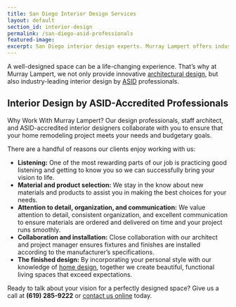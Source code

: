 ```yaml
---
title: San Diego Interior Design Services
layout: default
section_id: interior-design
permalink: /san-diego-asid-professionals
featured-image:
excerpt: San Diego interior design experts. Murray Lampert offers industry-leading interior design services by ASID-accredited professionals. Visit to learn more.
---
```


A well-designed space can be a life-changing experience. That’s why at Murray Lampert, we not only provide innovative [architectural design](/san-diego-architectural-design-services), but also industry-leading interior design by [ASID](http://www.asid.org/content/about-asid) professionals.

## Interior Design by ASID-Accredited Professionals

Why Work With Murray Lampert? Our design professionals, staff architect, and ASID-accredited interior designers collaborate with you to ensure that your home remodeling project meets your needs and budgetary goals.

There are a handful of reasons our clients enjoy working with us:
- **Listening:** One of the most rewarding parts of our job is practicing good listening and getting to know you so we can successfully bring your vision to life.
- **Material and product selection:** We stay in the know about new materials and products to assist you in making the best choices for your needs.
- **Attention to detail, organization, and communication:** We value attention to detail, consistent organization, and excellent communication to ensure materials are ordered and delivered on time and your project runs smoothly.
- **Collaboration and installation:** Close collaboration with our architect and project manager ensures fixtures and finishes are installed according to the manufacturer’s specifications.
- **The finished design:** By incorporating your personal style with our knowledge of [home design](/san-diego-home-design-serivces), together we create beautiful, functional living spaces that exceed expectations.

Ready to talk about your vision for a perfectly designed space? Give us a call at **(619) 285-9222** or [contact us online](/contact) today.
